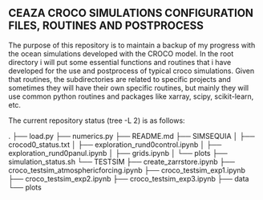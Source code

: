 ## CEAZA CROCO SIMULATIONS CONFIGURATION FILES, ROUTINES AND POSTPROCESS

The purpose of this repository is to maintain a backup of my progress with the ocean simulations developed with the CROCO model. 
In the root directory i will put some essential functions and routines that i have developed for the use and postprocess of typical croco simulations. 
Given that routines, the subdirectories are related to specific projects and sometimes they will have their own specific routines, but mainly they will use common python
routines and packages like xarray, scipy, scikit-learn, etc. 


The current repository status (tree -L 2) is as follows: 

.
├── load.py
├── numerics.py
├── README.md
├── SIMSEQUIA
│   ├── crocod0_status.txt
│   ├── exploration_rund0control.ipynb
│   ├── exploration_rund0panul.ipynb
│   ├── grids.ipynb
│   └── plots
├── simulation_status.sh
└── TESTSIM
    ├── create_zarrstore.ipynb
    ├── croco_testsim_atmosphericforcing.ipynb
    ├── croco_testsim_exp1.ipynb
    ├── croco_testsim_exp2.ipynb
    ├── croco_testsim_exp3.ipynb
    ├── data
    └── plots